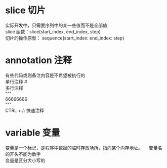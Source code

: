# slice 切片   
实际开发中，只需要序列中的某一些值而不是全部值   
slice 函数：slice(start_index, end_index, step)    
切片的操作原型： sequence(start_index: end_index: step)   
 
# annotation 注释        
有些代码或则备注内容是不希望被执行的     
单行注释 #         
多行注释       
"""     
66666666     
"""     
CTRL + /: 快速注释     

# variable 变量        
变量是一个标记，是程序中数据的临时存放场所，指向某个内存地址。     
变量名的开头不能为数字     
变量是区分大小写的    

